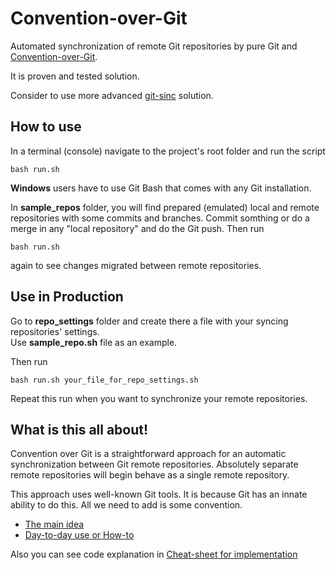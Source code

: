 # Convention-over-Git

Automated synchronization of remote Git repositories by pure Git and [Convention-over-Git](http://blog.it3xl.com/2017/09/convention-over-git.html).<br/>

It is proven and tested solution.

Consider to use more advanced [git-sinc](https://github.com/it3xl/git-sync) solution.

## How to use

In a terminal (console) navigate to the project's root folder and run the script

`bash run.sh`

**Windows** users have to use Git Bash that comes with any Git installation.

In **sample_repos** folder, you will find prepared (emulated) local and remote repositories with some commits and branches.
Commit somthing or do a merge in any "local repository" and do the Git push.
Then run

`bash run.sh`

again to see changes migrated between remote repositories.

## Use in Production

Go to **repo_settings** folder and create there a file with your syncing repositories' settings.<br/>
Use **sample_repo.sh** file as an example.

Then run

`bash run.sh your_file_for_repo_settings.sh`

Repeat this run when you want to synchronize your remote repositories.

## What is this all about!

Convention over Git is a straightforward approach for an automatic synchronization between Git remote repositories.
Absolutely separate remote repositories will begin behave as a single remote repository.

This approach uses well-known Git tools. It is because Git has an innate ability to do this. All we need to add is some convention.

* [The main idea](http://blog.it3xl.com/2017/09/convention-over-git.html)
* [Day-to-day use or How-to](http://blog.it3xl.com/2017/09/convention-over-git-day-to-day-use.html)

Also you can see code explanation in [Cheat-sheet for implementation](http://blog.it3xl.com/2017/09/convention-over-git-impl-cheat-sheet.html)
